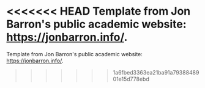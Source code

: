 <<<<<<< HEAD
Template from Jon Barron's public academic website: https://jonbarron.info/.
=======
Template from Jon Barron's public academic website: https://jonbarron.info/. 
>>>>>>> 1a6fbed3363ea21ba91a7938848901e15d778ebd
